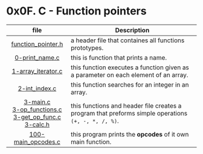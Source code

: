 # 0x0F. C - Function pointers

| file | Description |
|:----:|-------------|
| [function_pointer.h](https://github.com/RadouaneAbn/alx-low_level_programming/blob/master/0x0F-function_pointers/function_pointers.h) | a header file that containes all functions prototypes. |
| [0-print_name.c](https://github.com/RadouaneAbn/alx-low_level_programming/blob/master/0x0F-function_pointers/0-print_name.c) | this is function that prints a name. |
| [1-array_iterator.c](https://github.com/RadouaneAbn/alx-low_level_programming/blob/master/0x0F-function_pointers/1-array_iterator.c) | this function executes a function given as a parameter on each element of an array. |
| [2-int_index.c](https://github.com/RadouaneAbn/alx-low_level_programming/blob/master/0x0F-function_pointers/2-int_index.c) | this function searches for an integer in an array. |
| [3-main.c](https://github.com/RadouaneAbn/alx-low_level_programming/blob/master/0x0F-function_pointers/3-main.c)<br>[3-op_functions.c](https://github.com/RadouaneAbn/alx-low_level_programming/blob/master/0x0F-function_pointers/3-main.c)<br>[3-get_op_func.c](https://github.com/RadouaneAbn/alx-low_level_programming/blob/master/0x0F-function_pointers/3-get_op_func.c)<br>[3-calc.h](https://github.com/RadouaneAbn/alx-low_level_programming/blob/master/0x0F-function_pointers/3-calc.h) | this functions and header file creates a program that preforms simple operations `(+, -, *, /, %)`. |
| [100-main_opcodes.c](https://github.com/RadouaneAbn/alx-low_level_programming/blob/master/0x0F-function_pointers/100-main_opcodes.c) | this program prints the **opcodes** of it own main function. |
